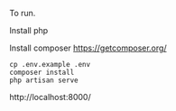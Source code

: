To run.

Install php

Install composer https://getcomposer.org/

```
cp .env.example .env
composer install
php artisan serve
```

http://localhost:8000/
